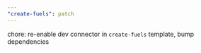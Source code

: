 ```yaml
---
"create-fuels": patch
---
```


chore: re-enable dev connector in `create-fuels` template, bump dependencies
